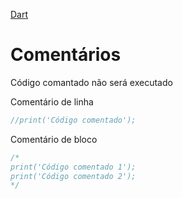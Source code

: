 [Dart](https://github.com/leofds/flutter-class/blob/master/dart/README.md)

# Comentários

Código comantado não será executado

Comentário de linha

```dart
//print('Código comentado');
```

Comentário de bloco

```dart
/*
print('Código comentado 1');
print('Código comentado 2');
*/
```
